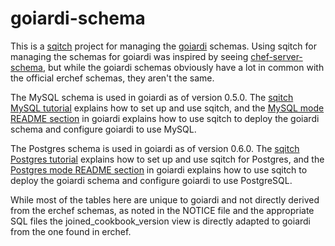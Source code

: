 goiardi-schema
==============

This is a [sqitch][] project for managing the [goiardi][] schemas. Using sqitch 
for managing the schemas for goiardi was inspired by seeing 
[chef-server-schema][], but while the goiardi schemas obviously have a lot in 
common with the official erchef schemas, they aren't the same.

The MySQL schema is used in goiardi as of version 0.5.0. The
[sqitch MySQL tutorial][] explains how to set up and use sqitch, and the
[MySQL mode README section][] in goiardi explains how to use sqitch to deploy
the goiardi schema and configure goiardi to use MySQL.

The Postgres schema is used in goiardi as of version 0.6.0. The
[sqitch Postgres tutorial][] explains how to set up and use sqitch for Postgres,
and the [Postgres mode README section][] in goiardi explains how to use sqitch 
to deploy the goiardi schema and configure goiardi to use PostgreSQL.

While most of the tables here are unique to goiardi and not directly derived
from the erchef schemas, as noted in the NOTICE file and the appropriate SQL
files the joined_cookbook_version view is directly adapted to goiardi from the
one found in erchef.

[goiardi]:https://github.com/ctdk/goiardi
[sqitch]:http://sqitch.org
[chef-server-schema]:https://github.com/opscode/chef-server-schema
[sqitch MySQL tutorial]:https://metacpan.org/pod/sqitchtutorial-mysql
[MySQL mode README section]:https://github.com/ctdk/goiardi#mysql-mode
[sqitch Postgres tutorial]:https://metacpan.org/pod/sqitchtutorial
[Postgres mode README section]:https://github.com/ctdk/goiardi#postgres-mode
